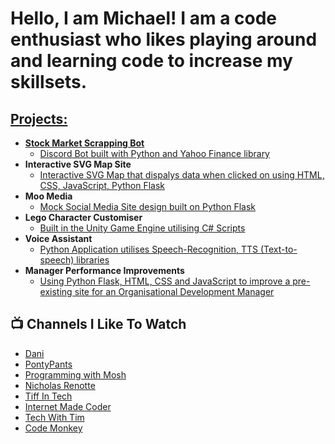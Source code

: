 <h1>Hello, I am Michael! I am a code enthusiast who likes playing around and learning code to increase my skillsets. <br/><a href="https://github.com/codingguy7267236236"></h1>

<h2>Projects:</h2>

- <b>Stock Market Scrapping Bot</b>
  - [Discord Bot built with Python and Yahoo Finance library](https://github.com/codingguy7267236236/Stock-Scraping-Bot)
- <b>Interactive SVG Map Site</b>
  - [Interactive SVG Map that dispalys data when clicked on using HTML, CSS, JavaScript, Python Flask](https://github.com/codingguy7267236236/POTR)
- <b>Moo Media</b>
  - [Mock Social Media Site design built on Python Flask]([https://github.com/codingguy7267236236/Voice-Assistant](https://github.com/codingguy7267236236/Moo-Media-Current-Version-))
- <b>Lego Character Customiser</b>
  - [Built in the Unity Game Engine utilising C# Scripts](https://github.com/codingguy7267236236/Unity-Lego-Character-Customizer)
- <b>Voice Assistant</b>
  - [Python Application utilises Speech-Recognition, TTS (Text-to-speech) libraries](https://github.com/codingguy7267236236/Voice-Assistant)
- <b>Manager Performance Improvements</b>
  - [Using Python Flask, HTML, CSS and JavaScript to improve a pre-existing site for an Organisational Development Manager](https://github.com/codingguy7267236236/Manager-consultant-web-project)

<h2>📺 Channels I Like To Watch</h2>

- [Dani](https://www.youtube.com/@Danidev)
- [PontyPants](https://www.youtube.com/@Pontypants)
- [Programming with Mosh](https://www.youtube.com/@programmingwithmosh)
- [Nicholas Renotte](https://www.youtube.com/@NicholasRenotte)
- [Tiff In Tech](https://www.youtube.com/@TiffInTech)
- [Internet Made Coder](https://www.youtube.com/@InternetMadeCoder)
- [Tech With Tim](https://www.youtube.com/@TechWithTim)
- [Code Monkey](https://www.youtube.com/@CodeMonkeyUnity)

<!--
**joshmadakor1/joshmadakor1** is a ✨ _special_ ✨ repository because its `README.md` (this file) appears on your GitHub profile.

Here are some ideas to get you started:

- 🔭 I’m currently working on ...
- 🌱 I’m currently learning ...
- 👯 I’m looking to collaborate on ...
- 🤔 I’m looking for help with ...
- 💬 Ask me about ...
- 📫 How to reach me: ...
- 😄 Pronouns: ...
- ⚡ Fun fact: ...
-->
